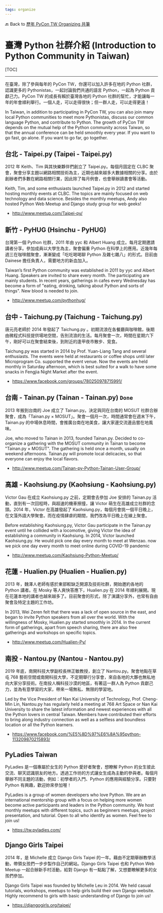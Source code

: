 ```yaml
---
tags: organize
---
```


🔙 Back to [歷年 PyCon TW Organizing 共筆](/ryPr7SFyP/%2FHM5mHCFKQCu7-W5ea8ITcw%3Fview)

# 臺灣 Python 社群介紹 (Introduction to Python Community in Taiwan)

[TOC]

---

在臺灣，除了參與每年的 PyCon TW，你還可以加入許多在地的 Python 社群，認識更多的 Pythonistas，一起討論我們共通的語言 Python，一起為 Python 貢獻己力。PyCon TW 的成長有賴於臺灣各地的 Python 社群的幫忙，才能讓每一年的年會順利舉行。一個人走，可以走得很快；但一群人走，可以走得更遠！

In Taiwan, in addition to participating in PyCon TW, you can also join many local Python communities to meet more Pythonistas, discuss our common language Python, and contribute to Python. The growth of PyCon TW depends on the mutual help of the Python community across Taiwan, so that the annual conference can be held smoothly every year. If you want to go fast, go alone. If you want to go far, go together.

## 台北 - Taipei.py (Taipei - Taipei.py)

2012 年 Keith、Tim 與其快樂夥伴們創立了 Taipei.py。每個月固定在 CLBC 聚會，聚會分享主題以網路相關技術為主，近期也越來越多大數據相關的分享。由於創辦者們多數在網路相關行業，因此除了每月例會，也會舉辦讀書會等活動。

Keith, Tim, and some enthusiasts launched Taipei.py in 2012 and started hosting monthly events at CLBC. The topics are mainly focused on web technology and data science. Besides the monthly meetups, Andy also hosted Python Web Meetup and Django study group for web geeks!

- http://www.meetup.com/Taipei-py/

## 新竹 - PyHUG (Hsinchu - PyHUG)

台灣第一個 Python 社群，2011 年由 yyc 和 Albert Huang 成立。每月定期邀請講者分享。參加成員以大學生為主，聚會偏重 Python 在科學上的應用。近幾年每週三在咖啡館聚會，漸漸變成「吃吃喝喝聊 Python 及雜七雜八」的形式。目前由 Dainese 擔任負責人，需要地方的新血加入。

Taiwan’s first Python community was established in 2011 by yyc and Albert Huang. Speakers are invited to share every month. The participating are mainly students. In recent years, gatherings in cafes every Wednesday has become a form of "eating, drinking, talking about Python and sorts of things". New blood is needed to join.

- http://www.meetup.com/pythonhug/

## 台中 - Taichung.py (Taichung - Taichung.py)

唐元亮老師於 2014 年發起了 Taichung.py 。初期流浪在各餐廳與咖啡館，後期由微程式科技提供場地空間，告別流浪的生活。每月聚會一次，時間在星期六下午，剛好可以在聚會結束後，到附近的逢甲夜市散步、覓食。

Taichung.py was started in 2014 by Prof. Yuan-Liang Tang and several enthusiasts. The events were held at restaurants or coffee shops until later Microprogram Co. supported the event venue. Now the events are held monthly in Saturday afternoon, which is best suited for a walk to have some snacks in Fengjia Night Market after the event.

- https://www.facebook.com/groups/780250978715991/

## 台南 - Tainan.py (Tainan - Tainan.py) `Done`

2013 年搬到台南的 Joe 成立了 Tainan.py。決定與同在台南的 MOSUT 社群合辦聚會，成為「Tainan.py × MOSUT」。聚會一個月一次，時間通常會在週末下午， Tainan.py 的中場休息時間，會推廣台南在地美食，讓大家邊交流邊品嘗在地風味。

Joe, who moved to Tainan in 2013, founded Tainan.py. Decided to co-organize a gathering with the MOSUT community in Tainan to become "Tainan.py × MOSUT". The gathering is held once a month, usually on weekend afternoons. Tainan.py will promote local delicacies, so that everyone can enjoy the local flavors.

- http://www.meetup.com/Tainan-py-Python-Tainan-User-Group/

## 高雄 - Kaohsiung.py (Kaohsiung - Kaohsiung.py)

Victor Gau 在成立 Kaohsiung.py 之前，定期會去參加 Joe 安排的 Tainan.py 活動，直到有一次回程時，與超速的機車擦撞，讓 Victor 萌生在高雄成立社群的念頭。2014 年，Victor 在高雄發起了 Kaohsiung.py，每個月會挑一個平日晚上，在文藻外語大學聚會。而在疫情肆虐的期間，我們改為平日晚上在線上聚會。

Before establishing Kaohsiung.py, Victor Gau participate in the Tainan.py event until he collided with a locomotive, giving Victor the idea of establishing a community in Kaohsiung. In 2014, Victor launched Kaohsiung.py. He would pick one day every month to meet at Wenzao. now we pick one day every month to meet online during COVID-19 pandemic

- http://www.meetup.com/Kaohsiung-Python-Meetup/

## 花蓮 - Hualien.py (Hualien - Hualien.py)

2013 年，魏澤人老師有感於東部較缺乏開源及技術社群，開始邀約各地的 Python 講者。在 Mosky 等人爽快答應下，Hualien.py 在 2014 年順利展開。現在花蓮本地的講者也越來越多了。目前聚會的形式，除了演講分享外，也常有自由聚會及特定主題的工作坊。

In 2013, Wei Zeren felt that there was a lack of open source in the east, and began to invite Python speakers from all over the world. With the willingness of Mosky, Hualien.py started smoothly in 2014. In the current form of gatherings, apart from speech sharing, there are also free gatherings and workshops on specific topics.

- http://www.meetup.com/Hualien-Py/

## 南投 - Nantou.py (Nantou - Nantou.py)

2019 年底，南開科技大學副校長林正敏教授，創立了 Nantou.py。聚會地點在草屯 768 藝術空間或南開科技大學，不定期舉行分享會，來自各地的大夥也無私地向大家分享技術。在南投人稱科技沙漠的地區，有著這一群人為 Python 貢獻己力，並為有意學習的大家，帶來一場無私、無限的學習地。

Led by the Vice President of Nan Kai University of Technology, Prof. Cheng-Min Lin, Nantou.py has regularly held a meeting at 768 Art Space or Nan Kai University to share the latest information and newest experiences with all the Python lovers in central Taiwan. Members have contributed their efforts to bring along industry connection as well as a selfless and boundless location or all the Python learners.

- https://www.facebook.com/%E5%8D%97%E6%8A%95python-113209870215893/

## PyLadies Taiwan

PyLadies 是一個專屬於女生的 Python 愛好者聚會，想瞭解 Python 的女生彼此交流、聊天認識朋友的地方。透過工作坊的方式讓女生成為主動的參與者。每個月舉辦不同主題的活動，例如：初學者的入門、Python 的應用與經驗分享。只要對 Python 有興趣，歡迎妳來參加喔！

PyLadies is a group of women developers who love Python. We are an international mentorship group with a focus on helping more women become active participants and leaders in the Python community. We host monthly meetups with different topics, such as beginners meetups, project presentation, and tutorial. Open to all who identify as women. Feel free to join us!

- https://tw.pyladies.com/

## Django Girls Taipei

2014 年，是 Michelle 成立 Django Girls Taipei 的一年。藉由不定期舉辦教學活動，帶領女孩們一步步製作自己的網站。Django Girls Taipei 也和 Python Web Meetup 一起合辦新手村活動，給對 Django 有一點點了解，又想要瞭解更多的女孩們參加。

Django Girls Taipei was founded by Michelle Leu in 2014. We held casual tutorials, workshops, meetups to help girls build their own Django website. Highly recommend to girls with basic understanding of Django to join us!

- https://djangogirls.org/taipei/
